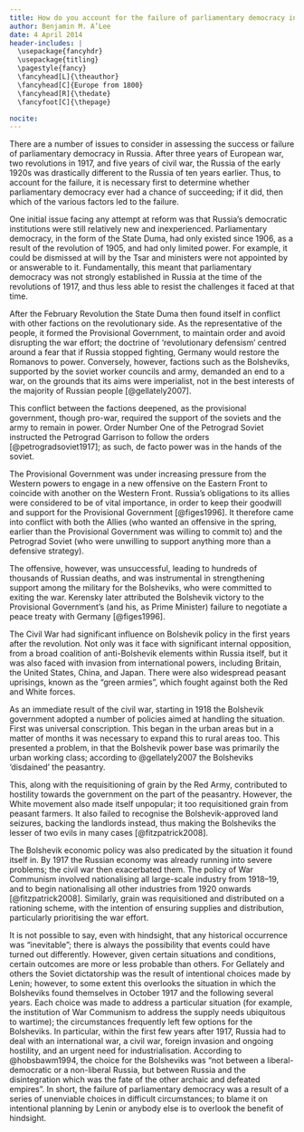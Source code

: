 ```yaml
---
title: How do you account for the failure of parliamentary democracy in Russia in 1917?
author: Benjamin M. A’Lee
date: 4 April 2014
header-includes: |
  \usepackage{fancyhdr}
  \usepackage{titling}
  \pagestyle{fancy}
  \fancyhead[L]{\theauthor}
  \fancyhead[C]{Europe from 1800}
  \fancyhead[R]{\thedate}
  \fancyfoot[C]{\thepage}

nocite:
---
```


<!-- 54% average with second essay -->

There are a number of issues to consider in assessing the success or failure of parliamentary democracy in Russia. After three years of European war, two revolutions in 1917, and five years of civil war, the Russia of the early 1920s was drastically different to the Russia of ten years earlier. Thus, to account for the failure, it is necessary first to determine whether parliamentary democracy ever had a chance of succeeding; if it did, then which of the various factors led to the failure.

One initial issue facing any attempt at reform was that Russia’s democratic institutions were still relatively new and inexperienced. Parliamentary democracy, in the form of the State Duma, had only existed since 1906, as a result of the revolution of 1905, and had only limited power. For example, it could be dismissed at will by the Tsar and ministers were not appointed by or answerable to it. Fundamentally, this meant that parliamentary democracy was not strongly established in Russia at the time of the revolutions of 1917, and thus less able to resist the challenges it faced at that time.

After the February Revolution the State Duma then found itself in conflict with other factions on the revolutionary side. As the representative of the people, it formed the Provisional Government, to maintain order and avoid disrupting the war effort; the doctrine of ‘revolutionary defensism’ centred around a fear that if Russia stopped fighting, Germany would restore the Romanovs to power. Conversely, however, factions such as the Bolsheviks, supported by the soviet worker councils and army, demanded an end to a war, on the grounds that its aims were imperialist, not in the best interests of the majority of Russian people [@gellately2007].

This conflict between the factions deepened, as the provisional government, though pro-war, required the support of the soviets and the army to remain in power. Order Number One of the Petrograd Soviet instructed the Petrograd Garrison to follow the orders [@petrogradsoviet1917]; as such, de facto power was in the hands of the soviet.

The Provisional Government was under increasing pressure from the Western powers to engage in a new offensive on the Eastern Front to coincide with another on the Western Front. Russia’s obligations to its allies were considered to be of vital importance, in order to keep their goodwill and support for the Provisional Government [@figes1996]. It therefore came into conflict with both the Allies (who wanted an offensive in the spring, earlier than the Provisional Government was willing to commit to) and the Petrograd Soviet (who were unwilling to support anything more than a defensive strategy).

The offensive, however, was unsuccessful, leading to hundreds of thousands of Russian deaths, and was instrumental in strengthening support among the military for the Bolsheviks, who were committed to exiting the war. Kerensky later attributed the Bolshevik victory to the Provisional Government’s (and his, as Prime Minister) failure to negotiate a peace treaty with Germany [@figes1996].

The Civil War had significant influence on Bolshevik policy in the first years after the revolution. Not only was it face with significant internal opposition, from a broad coalition of anti-Bolshevik elements within Russia itself, but it was also faced with invasion from international powers, including Britain, the United States, China, and Japan. There were also widespread peasant uprisings, known as the “green armies”, which fought against both the Red and White forces.

As an immediate result of the civil war, starting in 1918 the Bolshevik government adopted a number of policies aimed at handling the situation. First was universal conscription. This began in the urban areas but in a matter of months it was necessary to expand this to rural areas too. This presented a problem, in that the Bolshevik power base was primarily the urban working class; according to @gellately2007 the Bolsheviks ‘disdained’ the peasantry.

This, along with the requisitioning of grain by the Red Army, contributed to hostility towards the government on the part of the peasantry. However, the White movement also made itself unpopular; it too requisitioned grain from peasant farmers. It also failed to recognise the Bolshevik-approved land seizures, backing the landlords instead, thus making the Bolsheviks the lesser of two evils in many cases [@fitzpatrick2008].

The Bolshevik economic policy was also predicated by the situation it found itself in. By 1917 the Russian economy was already running into severe problems; the civil war then exacerbated them. The policy of War Communism involved nationalising all large-scale industry from 1918–19, and to begin nationalising all other industries from 1920 onwards [@fitzpatrick2008]. Similarly, grain was requisitioned and distributed on a rationing scheme, with the intention of ensuring supplies and distribution, particularly prioritising the war effort.

It is not possible to say, even with hindsight, that any historical occurrence was “inevitable”; there is always the possibility that events could have turned out differently. However, given certain situations and conditions, certain outcomes are more or less probable than others. For Gellately and others the Soviet dictatorship was the result of intentional choices made by Lenin; however, to some extent this overlooks the situation in which the Bolsheviks found themselves in October 1917 and the following several years. Each choice was made to address a particular situation (for example, the institution of War Communism to address the supply needs ubiquitous to wartime); the circumstances frequently left few options for the Bolsheviks. In particular, within the first few years after 1917, Russia had to deal with an international war, a civil war, foreign invasion and ongoing hostility, and an urgent need for industrialisation. According to @hobsbawm1994, the choice for the Bolsheviks was “not between a liberal-democratic or a non-liberal Russia, but between Russia and the disintegration which was the fate of the other archaic and defeated empires”. In short, the failure of parliamentary democracy was a result of a series of unenviable choices in difficult circumstances; to blame it on intentional planning by Lenin or anybody else is to overlook the benefit of hindsight.
